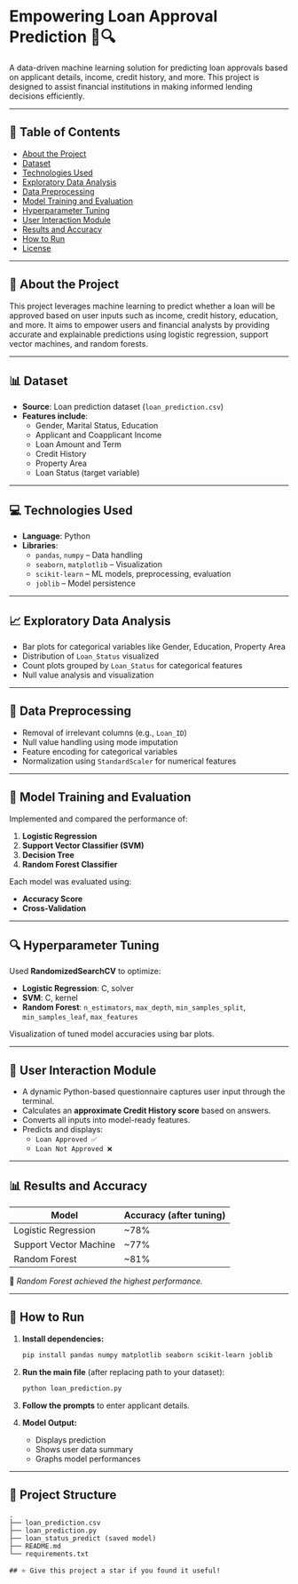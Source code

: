 
# Empowering Loan Approval Prediction 🏦🔍

A data-driven machine learning solution for predicting loan approvals based on applicant details, income, credit history, and more. This project is designed to assist financial institutions in making informed lending decisions efficiently.

---

## 📌 Table of Contents

- [About the Project](#about-the-project)
- [Dataset](#dataset)
- [Technologies Used](#technologies-used)
- [Exploratory Data Analysis](#exploratory-data-analysis)
- [Data Preprocessing](#data-preprocessing)
- [Model Training and Evaluation](#model-training-and-evaluation)
- [Hyperparameter Tuning](#hyperparameter-tuning)
- [User Interaction Module](#user-interaction-module)
- [Results and Accuracy](#results-and-accuracy)
- [How to Run](#how-to-run)
- [License](#license)

---

## 📖 About the Project

This project leverages machine learning to predict whether a loan will be approved based on user inputs such as income, credit history, education, and more. It aims to empower users and financial analysts by providing accurate and explainable predictions using logistic regression, support vector machines, and random forests.

---

## 📊 Dataset

- **Source**: Loan prediction dataset (`loan_prediction.csv`)
- **Features include**:
  - Gender, Marital Status, Education
  - Applicant and Coapplicant Income
  - Loan Amount and Term
  - Credit History
  - Property Area
  - Loan Status (target variable)

---

## 💻 Technologies Used

- **Language**: Python
- **Libraries**:
  - `pandas`, `numpy` – Data handling
  - `seaborn`, `matplotlib` – Visualization
  - `scikit-learn` – ML models, preprocessing, evaluation
  - `joblib` – Model persistence

---

## 📈 Exploratory Data Analysis

- Bar plots for categorical variables like Gender, Education, Property Area
- Distribution of `Loan_Status` visualized
- Count plots grouped by `Loan_Status` for categorical features
- Null value analysis and visualization

---

## 🧹 Data Preprocessing

- Removal of irrelevant columns (e.g., `Loan_ID`)
- Null value handling using mode imputation
- Feature encoding for categorical variables
- Normalization using `StandardScaler` for numerical features

---

## 🤖 Model Training and Evaluation

Implemented and compared the performance of:

1. **Logistic Regression**
2. **Support Vector Classifier (SVM)**
3. **Decision Tree**
4. **Random Forest Classifier**

Each model was evaluated using:
- **Accuracy Score**
- **Cross-Validation**

---

## 🔍 Hyperparameter Tuning

Used **RandomizedSearchCV** to optimize:
- **Logistic Regression**: C, solver
- **SVM**: C, kernel
- **Random Forest**: `n_estimators`, `max_depth`, `min_samples_split`, `min_samples_leaf`, `max_features`

Visualization of tuned model accuracies using bar plots.

---

## 👤 User Interaction Module

- A dynamic Python-based questionnaire captures user input through the terminal.
- Calculates an **approximate Credit History score** based on answers.
- Converts all inputs into model-ready features.
- Predicts and displays:
  - `Loan Approved ✅`
  - `Loan Not Approved ❌`

---

## 📊 Results and Accuracy

| Model                  | Accuracy (after tuning) |
|------------------------|--------------------------|
| Logistic Regression    | ~78%                     |
| Support Vector Machine | ~77%                     |
| Random Forest          | ~81%                     |

📌 *Random Forest achieved the highest performance.*

---

## 🚀 How to Run

1. **Install dependencies:**
   ```bash
   pip install pandas numpy matplotlib seaborn scikit-learn joblib
   ```

2. **Run the main file** (after replacing path to your dataset):
   ```bash
   python loan_prediction.py
   ```

3. **Follow the prompts** to enter applicant details.

4. **Model Output:**
   - Displays prediction
   - Shows user data summary
   - Graphs model performances

---

## 📂 Project Structure

```
.
├── loan_prediction.csv
├── loan_prediction.py
├── loan_status_predict (saved model)
├── README.md
└── requirements.txt

## ⭐️ Give this project a star if you found it useful!
